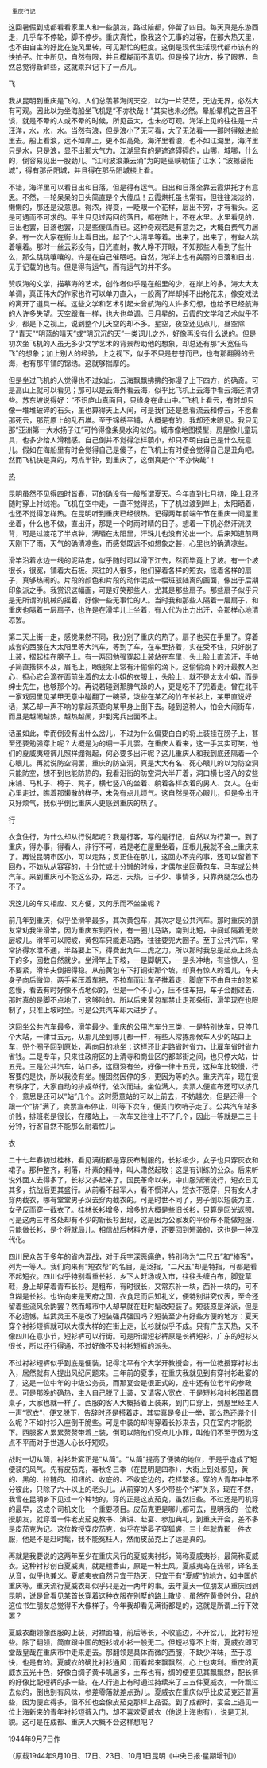      重庆行记 

   这回暑假到成都看看家里人和一些朋友，路过陪都，停留了四日。每天真是东游西走，几乎车不停轮，脚不停步。重庆真忙，像我这个无事的过客，在那大热天里，也不由自主的好比在旋风里转，可见那忙的程度。这倒是现代生活现代都市该有的快拍子。忙中所见，自然有限，并且模糊而不真切。但是换了地方，换了眼界，自然总觉得新鲜些，这就乘兴记下了一点儿。 

   飞

   我从昆明到重庆是飞的。人们总羡慕海阔天空，以为一片茫茫，无边无界，必然大有可观。因此以为坐海船坐飞机是“不亦快哉！”其实也未必然。晕船晕机之苦且不谈，就是不晕的人或不晕的时候，所见虽大，也未必可观。海洋上见的往往是一片汪洋，水，水，水。当然有浪，但是浪小了无可看，大了无法看——那时得躲进舱里去。船上看浪，远不如岸上，更不如高处。海洋里看浪，也不如江湖里，海洋里只是水，只是浪，显不出那大气力。江湖里有的是遮遮碍碍的，山哪，城哪，什么的，倒容易见出一股劲儿。“江间波浪兼云涌”为的是巫峡勒住了江水；“波撼岳阳城”，得有那岳阳城，并且得在那岳阳城楼上看。 

   不错，海洋里可以看日出和日落，但是得有运气。日出和日落全靠云霞烘托才有意思。不然，一轮呆呆的日头简直是个大傻瓜！云霞烘托虽也常有，但往往淡淡的，懒懒的，那还是没意思。得浓，得变，一眨眼一个花样，层出不穷，才有看头。这是可遇而不可求的。平生只见过两回的落日，都在陆上，不在水里。水里看见的，日出也罢，日落也罢，只是些傻瓜而已。这种奇观若是有意为之，大概白费气力居多。有一次大家在衡山上看日出，起了个大清早等着。出来了，出来了，有些人跳着嚷着。那时一丝云彩没有，日光直射，教人睁不开眼，不知那些人看到了些什么，那么跳跳嚷嚷的。许是在自己催眠吧。自然，海洋上也有美丽的日落和日出，见于记载的也有。但是得有运气，而有运气的并不多。 

   赞叹海的文学，描摹海的艺术，创作者似乎是在船里的少，在岸上的多。海太大太单调，真正伟大的作家也许可以单刀直入，一般离了岸却掉不出枪花来，像变戏法的离开了道具一样。这些文学和艺术引起未曾航海的人许多幻想，也给予已经航海的人许多失望。天空跟海一样，也大也单调。日月星的，云霞的文学和艺术似乎不少，都是下之视上，说到整个儿天空的却不多。星空，夜空还见点儿，昼空除了“青天”“明蓝的晴天”或“阴沉沉的天”一类词儿之外，好像再没有什么说的。但是初次坐飞机的人虽无多少文学艺术的背景帮助他的想象，却总还有那“天宽任鸟飞”的想象；加上别人的经验，上之视下，似乎不只是苍苍而已，也有那翻腾的云海，也有那平铺的锦绣。这就够揣摩的。 

   但是坐过飞机的人觉得也不过如此，云海飘飘拂拂的弥漫了上下四方，的确奇。可是高山上就可以看见；那可以是云海外看云海，似乎比飞机上云海中看云海还清切些。苏东坡说得好：“不识庐山真面目，只缘身在此山中。”飞机上看云，有时却只像一堆堆破碎的石头，虽也算得天上人间，可是我们还是愿看流云和停云，不愿看那死云，那荒原上的乱石堆。至于锦绣平铺，大概是有的，我却还未眼见。我只见那“亚洲第一大水扬子江”可怜得像条臭水沟似的。城市像地图模型，房屋像儿童玩具，也多少给人滑稽感。自己倒并不觉得怎样藐小，却只不明白自己是什么玩意儿。假如在海船里有时会觉得自己是傻子，在飞机上有时便会觉得自己是丑角吧。然而飞机快是真的，两点半钟，到重庆了，这倒真是个“不亦快哉”！ 

   热

   昆明虽然不见得四时皆春，可的确没有一般所谓夏天。今年直到七月初，晚上我还随时穿上衬绒袍。飞机在空中走，一直不觉得热，下了机过渡到岸上，太阳晒着，也还不觉得怎样热。在昆明听到重庆已经很热。记得两年前端午节在重庆一间屋里坐着，什么也不做，直出汗，那是一个时雨时晴的日子。想着一下机必然汗流浃背，可是过渡花了半点钟，满晒在太阳里，汗珠儿也没有沁出一个。后来知道前两天刚下了雨，天气的确清凉些，而感觉既远不如想象之甚，心里也的确清凉些。 

   滑竿沿着水边一线的泥路走，似乎随时可以滑下江去，然而毕竟上了坡。有一个坡很长，很宽，铺着大石板。来往的人很多，他们穿着各样的短衣，摇着各样的扇子，真够热闹的。片段的颜色和片段的动作混成一幅斑驳陆离的画面，像出于后期印象派之手。我赏识这幅画，可是好笑那些人，尤其是那些扇子。那些扇子似乎只是无所谓的机械的摇着，好像一些无事忙的人。当时我和那些人隔着一层扇子，和重庆也隔着一层扇子，也许是在滑竿儿上坐着，有人代为出力出汗，会那样心地清凉罢。 

   第二天上街一走，感觉果然不同，我分别了重庆的热了。扇子也买在手里了。穿着成套的西服在大太阳里等大汽车，等到了车，在车里挤着，实在受不住，只好脱了上装，摺起挂在膀子上。有一两回勉强穿起上装站在车里，头上脸上直流汗，手帕子简直揩抹不及，眉毛上，眼镜架上常有汗偷偷的滴下。这偷偷滴下的汗最教人担心，担心它会滴在面前坐着的太太小姐的衣服上，头脸上，就不是太太小姐，而是绅士先生，也够那个的。再说若碰到那脾气躁的人，更是吃不了兜着走。曾在北平一家戏园里见某甲无意中碰翻了一碗茶，泼些在某乙的竹布长衫上，某甲直说好话，某乙却一声不响的拿起茶壶向某甲身上倒下去。碰到这种人，怕会大闹街车，而且是越闹越热，越热越闹，非到宪兵出面不止。 

   话虽如此，幸而倒没有出什么岔儿，不过为什么偏要白白的将上装挂在膀子上，甚至还要勉强穿上呢？大概是为的绷一手儿罢。在重庆人看来，这一手其实可笑，他们的夏威夷短裤儿照样绷得起，何必要多出汗呢？这儿重庆人和我到底还隔着一个心眼儿。再就说防空洞罢，重庆的防空洞，真是大大有名、死心眼儿的以为防空洞只能防空，想不到也能防热的，我看沿街的防空洞大半开着，洞口横七竖八的安些床铺、马札子、椅子、凳子，横七竖八的坐着、躺着各样衣着的男人、女人。在街心里走过，瞧着那懒散的样子，未免有点儿烦气。这自然是死心眼儿，但是多出汗又好烦气，我似乎倒比重庆人更感到重庆的热了。 

   行

   衣食住行，为什么却从行说起呢？我是行客，写的是行记，自然以为行第一。到了重庆，得办事，得看人，非行不可，若是老在屋里坐着，压根儿我就不会上重庆来了。再说昆明市区小，可以走路；反正住在那儿，这回办不完的事，还可以留着下回办，不妨从从容容的，十分忙或十分懒的时候，才偶尔坐回黄包车、马车或公共汽车。来到重庆可不能这么办，路远、天热，日子少、事情多，只靠两腿怎么也办不了。 

   况这儿的车又相应、又方便，又何乐而不坐坐呢？ 

   前几年到重庆，似乎坐滑竿最多，其次黄包车，其次才是公共汽车。那时重庆的朋友常劝我坐滑竿，因为重庆东到西长，有一圈儿马路，南到北短，中间却隔着无数层坡儿。滑竿可以爬坡，黄包车只能走马路，往往要兜大圈子。至于公共汽车，常常挤得水泄不通，半路要上下，得费出九牛二虎之力，所以那时我总是起点上终点下的多，回数自然就少。坐滑竿上下坡，一是脚朝天，一是头冲地，有些惊人，但不要紧，滑竿夫倒把得稳。从前黄包车下打铜街那个坡，却真有惊人的着儿，车夫身子向后微仰，两手紧压着车把，不拉车而让车子推着走，脚底下不由自主的忽紧忽慢，看去有时好像不点地似的，但是一个不小心，压不住车把，车子会翻过去，那时真的是脚不点地了，这够险的。所以后来黄包车禁止走那条街，滑竿现在也限制了，只准上坡时坐。可是公共汽车却大进步了。 

   这回坐公共汽车最多，滑竿最少。重庆的公用汽车分三类，一是特别快车，只停几个大站，一律廿五元，从那儿坐到哪儿都一样，有些人常拣那候车人少的站口上车，兜个圈子回到原处，再向目的地坐；这样还比走路省时省力，比雇车省时省力省钱。二是专车，只来往政府区的上清寺和商业区的都邮街之间，也只停大站，廿五元。三是公共汽车，站口多，这回没有坐，好像一律十五元，这种车比较慢，行客要的是快，所以我没有坐。慢固然因停的多，更因为等的久。重庆汽车，现在很有秩序了，大家自动的排成单行，依次而进，坐位满人，卖票人便宣布还可以挤几个，意思是还可以“站”几个。这时愿意站的可以上前去，不妨越次，但是还得一个跟一个“挤”满了，卖票宣布停止，叫等下次车，便关门吹哨子走了。公共汽车站多价贱，排班老是很长，在腰站上，一次车又往往上不了几个，因此一等就是二三十分钟，行客自然不能那么耐着性儿。 

   衣

   二十七年春初过桂林，看见满街都是穿灰布制服的，长衫极少，女子也只穿灰衣和裙子。那种整齐，利落，朴素的精神，叫人肃然起敬；这是有训练的公众。后来听说外面人去得多了，长衫又多起来了。国民革命以来，中山服渐渐流行，短衣日见其多，抗战后更其盛行。从前看不起军人，看不惯洋人，短衣不愿穿，只有女人才穿两截衣，哪有堂堂男子汉去穿两截衣的。可是时世不同了，男子倒以短装为主，女子反而穿一截衣了。桂林长衫增多，增多的大概是些旧长衫，只算是回光返照。可是这两三年各处却有不少的新长衫出现，这是因为公家发的平价布不能做短服，只能做长衫，是个将就局儿。相信战后材料方便，还要回到短装的，这也是一种现代化。 

   四川民众苦于多年的省内混战，对于兵字深恶痛绝，特别称为“二尺五”和“棒客”，列为一等人。我们向来有“短衣帮”的名目，是泛指，“二尺五”却是特指，可都是看不起短衣。四川似乎特别看重长衫，乡下人赶场或入市，往往头缠白布，脚登草鞋，身上却穿着青布长衫。是粗布，有时很长，又常东补一块，西补一块的，可不含糊是长衫。也许向来是天府之国，衣食足而后知礼义，便特别讲究仪表，至今还留着些流风余韵罢？然而城市中人却早就在赶时髦改短装了。短装原是洋派，但是不必遗憾，赵武灵王不是改了短装强兵强国吗？短装至少有好些方便的地方：夏天穿个衬衫短裤就可以大模大样的在街上走，长衫就似乎不成。只有广东天热，又不像四川在意小节，短衫裤可以行街。可是所谓短衫裤原是长裤短衫，广东的短衫又很长，所以还行得通，不过好像不及衬衫短裤的派头。 

   不过衬衫短裤似乎到底是便装，记得北平有个大学开教授会，有一位教授穿衬衫出入，居然就有人提出风纪问题来。三年前的夏季，在重庆我就见到有穿衬衫赴宴的了，这是一位中年的中级公务员，而那宴会是很正式的，座中还有位老年的参政员。可是那晚的确热，主人自己脱了上装，又请客人宽衣，于是短衫和衬衫围着圆桌子，大家也就一样了。西服的客人大概搭着上装来，到门口穿上，到屋里经主人一声“宽衣”，便又脱下，告辞时还是搭着走。其实真是多此一举，那么热还绷个什么呢？不如衬衫入座倒干脆些。可是中装的却得穿着长衫来去，只在室内才能脱下。西服客人累累赘赘带着上装，倒可以陪他们受点儿小罪，叫他们不至于因为这点不平而对于世道人心长吁短叹。 

   战时一切从简，衬衫赴宴正是“从简”。“从简”提高了便装的地位，于是乎造成了短便装的风气。先有皮茄克，春秋冬三季（在昆明是四季），大街上到处都见，黄的、黑的、拉链的、扣钮的、收底的、不收底边的，花样繁多。穿的人青年中年不分彼此，只除了六十以上的老头儿。从前穿的人多少带些个“洋”关系，现在不然，我曾在昆明乡下见过一个种地的，穿的正是这皮茄克，虽然旧些。不过还是司机穿的最早，这成个司机文化一个重要项目。皮茄克更是哪儿都可去，昆明我的一位教授朋友，就穿着一件老皮茄克教书、演讲、赴宴、参加典礼，到重庆开会，差不多是皮茄克为记。这位教授穿皮茄克，似乎在学晏子穿狐裘，三十年就靠那一件衣服，他是不是赶时髦，我不能冤枉人，然而皮茄克上了运是真的。 

   再就是我要说的这两年至少在重庆风行的夏威夷衬衫，简称夏威夷衫，最简称夏威衣。这种衬衫创自夏威夷，就是檀香山，原是一种土风。夏威夷岛在热带，译名虽从音，似乎也兼义。夏威夷衣自然只宜于热天，只宜于有“夏威”的地方，如中国的重庆等。重庆流行夏威衣却似乎只是近一两年的事。去年夏天一位朋友从重庆回到昆明，说是曾看见某首长穿着这种衣服在别墅的路上散步，虽然在黄昏时分，我的这位书生朋友总觉得不大像样子。今年我却看见满街都是的，这就是所谓上行下效罢？ 

   夏威衣翻领像西服的上装，对襟面袖，前后等长，不收底边，不开岔儿，比衬衫短些。除了翻领，简直跟中国的短衫或小衫一般无二。但短衫穿不上街，夏威衣即可堂哉皇哉在重庆市中走来走去。那翻领是具体而微的西服，不缺少洋味，至于凉快，也是有的。夏威衣的确比衬衫通风；而看起来飘飘然，心上也爽利。重庆的夏威衣五光十色，好像白绸子黄卡叽居多，土布也有，绸的便更见其飘飘然，配长裤的好像比配短裤的多一些。在人行道上有时通过持续来了三五件夏威衣，一阵飘过去似的，倒也别有风味，参差零落就差点劲儿。夏威衣在重庆似乎比皮茄克还普遍些，因为便宜得多，但不知也会像皮茄克那样上品否。到了成都时，宴会上遇见一位上海新来的青年衬衫短裤入门，却不喜欢夏威衣（他说上海也有），说是无礼貌。这可是在成都、重庆人大概不会这样想吧？ 

   1944年9月7日作 

   （原载1944年9月10日、17日、23日、10月1日昆明《中央日报·星期增刊》） 

